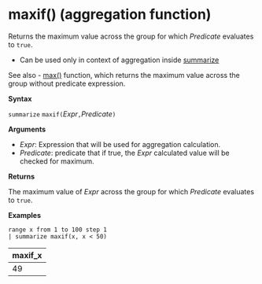 # maxif() (aggregation function)

Returns the maximum value across the group for which *Predicate* evaluates to `true`.

* Can be used only in context of aggregation inside [summarize](summarizeoperator.md)

See also - [max()](max-aggfunction.md) function, which returns the maximum value across the group without predicate expression.

**Syntax**

`summarize` `maxif(`*Expr*`,`*Predicate*`)`

**Arguments**

* *Expr*: Expression that will be used for aggregation calculation. 
* *Predicate*: predicate that if true, the *Expr* calculated value will be checked for maximum.

**Returns**

The maximum value of *Expr* across the group for which *Predicate* evaluates to `true`.

**Examples**

```
range x from 1 to 100 step 1
| summarize maxif(x, x < 50)
```

|maxif_x|
|---|
|49|
